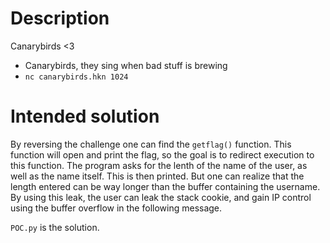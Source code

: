 # Description
Canarybirds <3
- Canarybirds, they sing when bad stuff is brewing
- `nc canarybirds.hkn 1024`

# Intended solution
By reversing the challenge one can find the `getflag()` function.
This function will open and print the flag, so the goal is to redirect execution to this function.
The program asks for the lenth of the name of the user, as well as the name itself.
This is then printed. But one can realize that the length entered can be way longer than the buffer
containing the username. By using this leak, the user can leak the stack cookie, and gain IP control
using the buffer overflow in the following message.

`POC.py` is the solution.